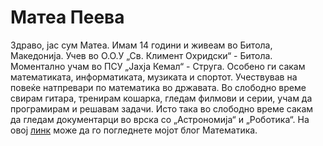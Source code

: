 # Матеа Пеева
Здраво, јас сум Матеа. Имам 14 години и живеам во Битола, Македонија. Учев во О.О.У „Св. Климент Охридски“ - Битола. Моментално учам во ПСУ „Јахја Кемал“ - Струга. Особено ги сакам математиката, информатиката, музиката и спортот. Учествував на повеќе натпревари по математика во државата. Во слободно време свирам гитара, тренирам кошарка, гледам филмови и серии, учам да програмирам и решавам задачи. Исто така во слободно време сакам да гледам документарци во врска со „Астрономија“ и „Роботика“. На овој <a href="https://mateapeeva.github.io/matblog/" target="_top">линк</a> може да го погледнете мојот блог Математика.
